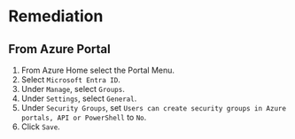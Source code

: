 # Remediation

## From Azure Portal

1. From Azure Home select the Portal Menu.
2. Select `Microsoft Entra ID`.
3. Under `Manage`, select `Groups`.
4. Under `Settings`, select `General`.
5. Under `Security Groups`, set `Users can create security groups in Azure portals, API or PowerShell` to `No`.
6. Click `Save`.
